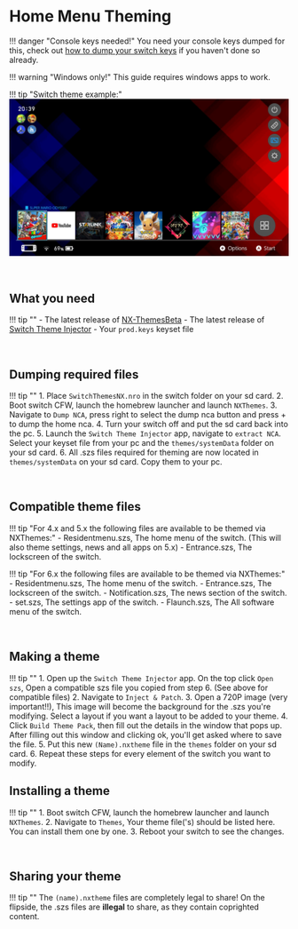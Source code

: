 # Home Menu Theming

!!! danger "Console keys needed!"
	You need your console keys dumped for this, check out [how to dump your switch keys](backup_keys.md) if you haven't done so already.
	
!!! warning "Windows only!"
	This guide requires windows apps to work.

!!! tip "Switch theme example:"
	![ExampleSwitchTheme](../extras/img/switch_theming.jpg)


	
&nbsp;


## What you need 

!!! tip ""
	- The latest release of [NX-ThemesBeta](https://cdn.discordapp.com/attachments/522066540741394452/523467764711817216/NXThemesInstallerBeta6.7z)
	- The latest release of [Switch Theme Injector](https://cdn.discordapp.com/attachments/522066540741394452/523254673902141460/SwitchThemesInjector3.4Beta2.7z)
	- Your `prod.keys` keyset file

&nbsp;
	
## Dumping required files

!!! tip ""
	1. Place `SwitchThemesNX.nro` in the switch folder on your sd card.
	2. Boot switch CFW, launch the homebrew launcher and launch `NXThemes`.
	3. Navigate to `Dump NCA`, press right to select the dump nca button and press + to dump the home nca.
	4. Turn your switch off and put the sd card back into the pc.
	5. Launch the `Switch Theme Injector` app, navigate to `extract NCA`. Select your keyset file from your pc and the `themes/systemData` folder on your sd card.
	6. All .szs files required for theming are now located in `themes/systemData` on your sd card. Copy them to your pc.
	
&nbsp;

## Compatible theme files

!!! tip "For 4.x and 5.x the following files are available to be themed via NXThemes:"
	- Residentmenu.szs, The home menu of the switch. (This will also theme settings, news and all apps on 5.x)
	- Entrance.szs, The lockscreen of the switch.
	
!!! tip "For 6.x the following files are available to be themed via NXThemes:"
	- Residentmenu.szs, The home menu of the switch.
	- Entrance.szs, The lockscreen of the switch.
	- Notification.szs, The news section of the switch.
	- set.szs, The settings app of the switch.
	- Flaunch.szs, The All software menu of the switch.


&nbsp;

## Making a theme

!!! tip ""
	1. Open up the `Switch Theme Injector` app. On the top click `Open szs`, Open a compatible szs file you copied from step 6. (See above for compatible files)
	2. Navigate to `Inject & Patch`.
	3. Open a 720P image (very important!!), This image will become the background for the .szs you're modifying. Select a layout if you want a layout to be added to your theme.
	4. Click `Build Theme Pack`, then fill out the details in the window that pops up. After filling out this window and clicking ok, you'll get asked where to save the file.
	5. Put this new `(Name).nxtheme` file in the `themes` folder on your sd card.
	6. Repeat these steps for every element of the switch you want to modify.
	
## Installing a theme

!!! tip ""
	1. Boot switch CFW, launch the homebrew launcher and launch `NXThemes`.
	2. Navigate to `Themes`, Your theme file('s) should be listed here. You can install them one by one.
	3. Reboot your switch to see the changes.
	
&nbsp;

## Sharing your theme

!!! tip ""
	The `(name).nxtheme` files are completely legal to share! On the flipside, the .szs files are **illegal** to share, as they contain coprighted content. 
